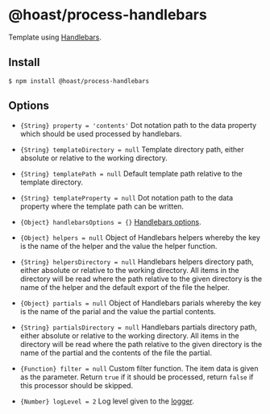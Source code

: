 # @hoast/process-handlebars

Template using [Handlebars](https://github.com/handlebars-lang/handlebars.js#readme).

## Install

```
$ npm install @hoast/process-handlebars
```

## Options

- `{String} property = 'contents'` Dot notation path to the data property which should be used processed by handlebars.
- `{String} templateDirectory = null` Template directory path, either absolute or relative to the working directory.
- `{String} templatePath = null` Default template path relative to the template directory.
- `{String} templateProperty = null` Dot notation path to the data property where the template path can be written.
- `{Object} handlebarsOptions = {}` [Handlebars options](https://github.com/handlebars-lang/handlebars.js#readme).
- `{Object} helpers = null` Object of Handlebars helpers whereby the key is the name of the helper and the value the helper function.
- `{String} helpersDirectory = null` Handlebars helpers directory path, either absolute or relative to the working directory. All items in the directory will be read where the path relative to the given directory is the name of the helper and the default export of the file the helper.
- `{Object} partials = null` Object of Handlebars parials whereby the key is the name of the parial and the value the partial contents.
- `{String} partialsDirectory = null` Handlebars partials directory path, either absolute or relative to the working directory. All items in the directory will be read where the path relative to the given directory is the name of the partial and the contents of the file the partial.

- `{Function} filter = null` Custom filter function. The item data is given as the parameter. Return `true` if it should be processed, return `false` if this processor should be skipped.

- `{Number} logLevel = 2` Log level given to the [logger](https://github.com/hoast/hoast/tree/main/packages/utils#logger.js).
